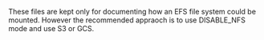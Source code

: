 These files are kept only for documenting how an EFS file system could be mounted. 
However the recommended appraoch is to use DISABLE_NFS mode and use S3 or GCS.